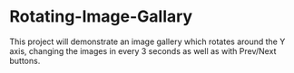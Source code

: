 # Rotating-Image-Gallary
This project will demonstrate an image gallery which rotates around the Y axis, changing the images in every 3 seconds as well as with Prev/Next buttons. 
